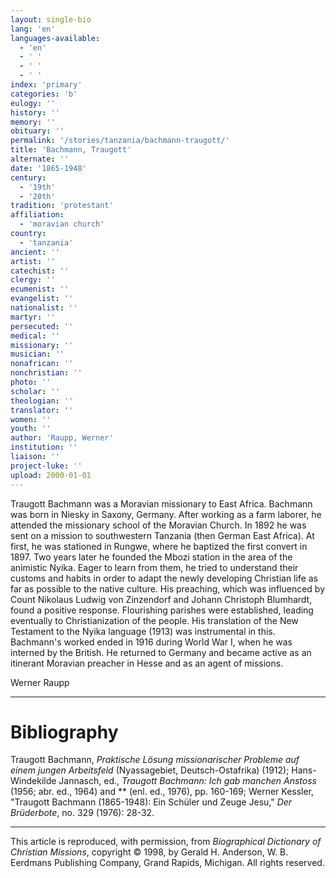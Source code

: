 ```yaml
---
layout: single-bio
lang: 'en'
languages-available:
  - 'en'
  - ' '
  - ' '
  - ' '
index: 'primary'
categories: 'b'
eulogy: ''
history: ''
memory: ''
obituary: ''
permalink: '/stories/tanzania/bachmann-traugott/'
title: 'Bachmann, Traugott'
alternate: ''
date: '1865-1948'
century:
  - '19th'
  - '20th'
tradition: 'protestant'
affiliation:
  - 'moravian church'
country:
  - 'tanzania'
ancient: ''
artist: ''
catechist: ''
clergy: ''
ecumenist: ''
evangelist: ''
nationalist: ''
martyr: ''
persecuted: ''
medical: ''
missionary: ''
musician: ''
nonafrican: ''
nonchristian: ''
photo: ''
scholar: ''
theologian: ''
translator: ''
women: ''
youth: ''
author: 'Raupp, Werner'
institution: ''
liaison: ''
project-luke: ''
upload: 2000-01-01
---
```



Traugott Bachmann was a Moravian missionary to East Africa. Bachmann was born in Niesky in Saxony, Germany. After working as a farm laborer, he attended the missionary school of the Moravian Church. In 1892 he was sent on a mission to southwestern Tanzania (then German East Africa). At first, he was stationed in Rungwe, where he baptized the first convert in 1897. Two years later he founded the Mbozi station in the area of the animistic Nyika. Eager to learn from them, he tried to understand their customs and habits in order to adapt the newly developing Christian life as far as possible to the native culture. His preaching, which was influenced by Count Nikolaus Ludwig von Zinzendorf and Johann Christoph Blumhardt, found a positive response. Flourishing parishes were established, leading eventually to Christianization of the people. His translation of the New Testament to the Nyika language (1913) was instrumental in this. Bachmann's worked ended in 1916 during World War I, when he was interned by the British. He returned to Germany and became active as an itinerant Moravian preacher in Hesse and as an agent of missions.

Werner Raupp

---

# Bibliography

Traugott Bachmann, *Praktische Lösung missionarischer Probleme auf einem jungen Arbeitsfeld* (Nyassagebiet, Deutsch-Ostafrika) (1912); Hans-Windekilde Jannasch, ed., *Traugott Bachmann: Ich gab manchen Anstoss* (1956; abr. ed., 1964) and *\* (enl. ed., 1976), pp. 160-169; Werner Kessler, "Traugott Bachmann (1865-1948): Ein Schüler und Zeuge Jesu," *Der Brüderbote*, no. 329 (1976): 28-32.

---

This article is reproduced, with permission, from *Biographical Dictionary of Christian Missions*, copyright © 1998, by Gerald H. Anderson, W. B. Eerdmans Publishing Company, Grand Rapids, Michigan. All rights reserved.